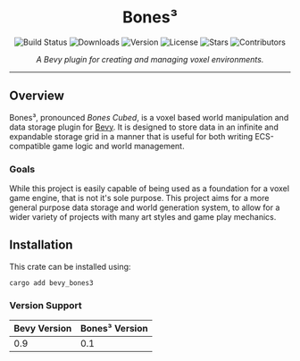 <h1 align="center">Bones³</h1>

<div align="center">

![Build Status](https://img.shields.io/github/actions/workflow/status/TheDudeFromCI/bevy_bones3/ci.yml)
![Downloads](https://img.shields.io/crates/d/bevy_bones3)
![Version](https://img.shields.io/crates/v/bevy_bones3)
![License](https://img.shields.io/crates/l/bevy_bones3)
![Stars](https://img.shields.io/github/stars/TheDudeFromCI/bevy_bones3?style=flat)
![Contributors](https://img.shields.io/github/contributors/TheDudeFromCI/bevy_bones3)

</div>

<p align="center">
<i>A Bevy plugin for creating and managing voxel environments.</i>
</p>

---

## Overview

Bones³, pronounced *Bones Cubed*, is a voxel based world manipulation and data storage plugin for [Bevy](https://github.com/bevyengine/bevy). It is designed to store data in an infinite and expandable storage grid in a manner that is useful for both writing ECS-compatible game logic and world management.

### Goals

While this project is easily capable of being used as a foundation for a voxel game engine, that is not it's sole purpose. This project aims for a more general purpose data storage and world generation system, to allow for a wider variety of projects with many art styles and game play mechanics.

## Installation
This crate can be installed using:
```
cargo add bevy_bones3
```

### Version Support

| Bevy Version | Bones³ Version |
| ------------ | -------------- |
|          0.9 |            0.1 |
